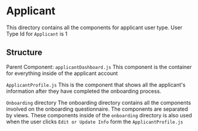# Applicant

This directory contains all the components for applicant user type. 
User Type Id for `Applicant` is 1

## Structure

Parent Component: `applicantDashboard.js`
This component is the container for everything inside of the applicant account

`ApplicantProfile.js`
This is the component that shows all the applicant's information after they have completed the onboarding process. 

`Onboarding` directory
The onboarding directory contains all the components involved on the onboarding questionnaire. The components are separated by views. These components inside of the `onboarding` directory is also used when the user clicks `Edit or Update Info` form the `ApplicantProfile.js`